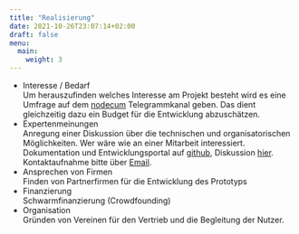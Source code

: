 ```yaml
---
title: "Realisierung"
date: 2021-10-26T23:07:14+02:00
draft: false
menu: 
  main:
    weight: 3
---
```

- Interesse / Bedarf<br>
  Um herauszufinden welches Interesse am Projekt besteht wird es 
  eine Umfrage auf dem [nodecum](https://t.me/nodecum_de)
  Telegrammkanal geben.
  Das dient gleichzeitig dazu ein Budget für die Entwicklung 
  abzuschätzen.
- Expertenmeinungen<br>
  Anregung einer Diskussion über die technischen und 
  organisatorischen Möglichkeiten.
  Wer wäre wie an einer Mitarbeit interessiert. 
  Dokumentation und Entwicklungsportal auf
  [github](https://github.com/nodecum/nodecum),
  Diskussion [hier](https://github.com/nodecum/nodecum/discussions). 
  Kontaktaufnahme bitte über [Email](mailto:info@nodecum.org).
- Ansprechen von Firmen<br>
  Finden von Partnerfirmen für die Entwicklung des Prototyps 
- Finanzierung<br>
  Schwarmfinanzierung (Crowdfounding) 
- Organisation<br>
  Gründen von Vereinen für den Vertrieb und die Begleitung
  der Nutzer.
